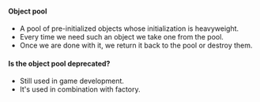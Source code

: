 #### Object pool

* A pool of pre-initialized objects whose initialization is heavyweight.
* Every time we need such an object we take one from the pool.
* Once we are done with it, we return it back to the pool or destroy them.

#### Is the object pool deprecated?

* Still used in game development.
* It's used in combination with factory.